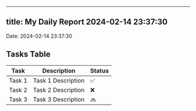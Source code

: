 
---
title: My Daily Report 2024-02-14 23:37:30
---

Date: 2024-02-14 23:37:30

## Tasks Table

| Task | Description | Status |
|------|-------------|--------|
| Task 1 | Task 1 Description | ✅ |
| Task 2 | Task 2 Description | ❌ |
| Task 3 | Task 3 Description | 🔜 |
